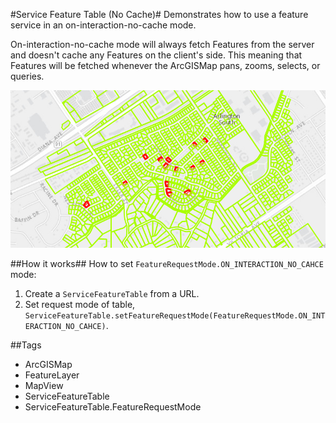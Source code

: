 #Service Feature Table (No Cache)#
Demonstrates how to use a feature service in an on-interaction-no-cache mode.

On-interaction-no-cache mode will always fetch Features from the server and doesn't cache any Features on the client's side. This meaning that Features will be fetched whenever the ArcGISMap pans, zooms, selects, or queries.

![](ServiceFeatureTableNoCache.png)

##How it works##
How to set `FeatureRequestMode.ON_INTERACTION_NO_CAHCE` mode:

1. Create a `ServiceFeatureTable` from a URL.
2. Set request mode of table, `ServiceFeatureTable.setFeatureRequestMode(FeatureRequestMode.ON_INTERACTION_NO_CAHCE)`.

##Tags
- ArcGISMap
- FeatureLayer
- MapView
- ServiceFeatureTable
- ServiceFeatureTable.FeatureRequestMode
